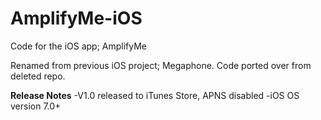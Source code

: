 AmplifyMe-iOS
=============

Code for the iOS app; AmplifyMe

Renamed from previous iOS project; Megaphone.
Code ported over from deleted repo.

**Release Notes**
-V1.0 released to iTunes Store, APNS disabled
-iOS OS version 7.0+
